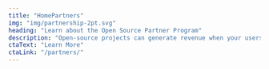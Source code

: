 ```yaml
---
title: "HomePartners"
img: "img/partnership-2pt.svg"
heading: "Learn about the Open Source Partner Program"
description: "Open-source projects can generate revenue when your users incorporate our service as their storage layer. Through simple connectors, Storj has created many mutually beneficial relationships with top open-source companies from around the world."
ctaText: "Learn More"
ctaLink: "/partners/"
---
```


